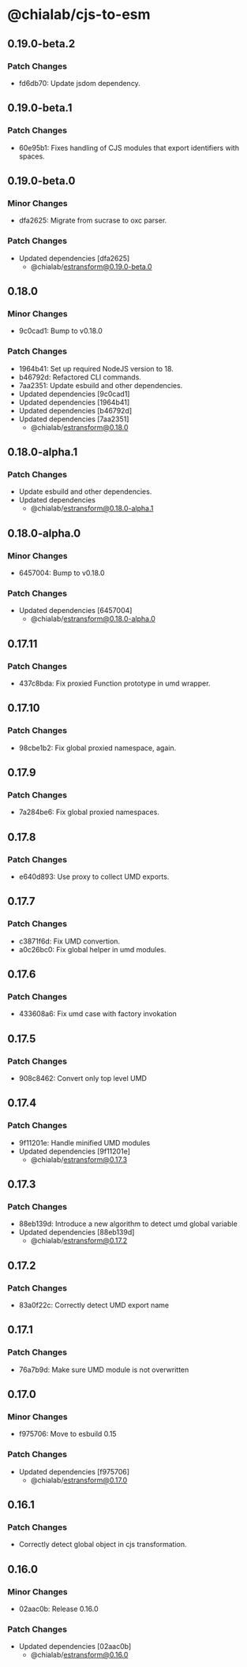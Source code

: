 # @chialab/cjs-to-esm

## 0.19.0-beta.2

### Patch Changes

-   fd6db70: Update jsdom dependency.

## 0.19.0-beta.1

### Patch Changes

-   60e95b1: Fixes handling of CJS modules that export identifiers with spaces.

## 0.19.0-beta.0

### Minor Changes

-   dfa2625: Migrate from sucrase to oxc parser.

### Patch Changes

-   Updated dependencies [dfa2625]
    -   @chialab/estransform@0.19.0-beta.0

## 0.18.0

### Minor Changes

-   9c0cad1: Bump to v0.18.0

### Patch Changes

-   1964b41: Set up required NodeJS version to 18.
-   b46792d: Refactored CLI commands.
-   7aa2351: Update esbuild and other dependencies.
-   Updated dependencies [9c0cad1]
-   Updated dependencies [1964b41]
-   Updated dependencies [b46792d]
-   Updated dependencies [7aa2351]
    -   @chialab/estransform@0.18.0

## 0.18.0-alpha.1

### Patch Changes

-   Update esbuild and other dependencies.
-   Updated dependencies
    -   @chialab/estransform@0.18.0-alpha.1

## 0.18.0-alpha.0

### Minor Changes

-   6457004: Bump to v0.18.0

### Patch Changes

-   Updated dependencies [6457004]
    -   @chialab/estransform@0.18.0-alpha.0

## 0.17.11

### Patch Changes

-   437c8bda: Fix proxied Function prototype in umd wrapper.

## 0.17.10

### Patch Changes

-   98cbe1b2: Fix global proxied namespace, again.

## 0.17.9

### Patch Changes

-   7a284be6: Fix global proxied namespaces.

## 0.17.8

### Patch Changes

-   e640d893: Use proxy to collect UMD exports.

## 0.17.7

### Patch Changes

-   c3871f6d: Fix UMD convertion.
-   a0c26bc0: Fix global helper in umd modules.

## 0.17.6

### Patch Changes

-   433608a6: Fix umd case with factory invokation

## 0.17.5

### Patch Changes

-   908c8462: Convert only top level UMD

## 0.17.4

### Patch Changes

-   9f11201e: Handle minified UMD modules
-   Updated dependencies [9f11201e]
    -   @chialab/estransform@0.17.3

## 0.17.3

### Patch Changes

-   88eb139d: Introduce a new algorithm to detect umd global variable
-   Updated dependencies [88eb139d]
    -   @chialab/estransform@0.17.2

## 0.17.2

### Patch Changes

-   83a0f22c: Correctly detect UMD export name

## 0.17.1

### Patch Changes

-   76a7b9d: Make sure UMD module is not overwritten

## 0.17.0

### Minor Changes

-   f975706: Move to esbuild 0.15

### Patch Changes

-   Updated dependencies [f975706]
    -   @chialab/estransform@0.17.0

## 0.16.1

### Patch Changes

-   Correctly detect global object in cjs transformation.

## 0.16.0

### Minor Changes

-   02aac0b: Release 0.16.0

### Patch Changes

-   Updated dependencies [02aac0b]
    -   @chialab/estransform@0.16.0
